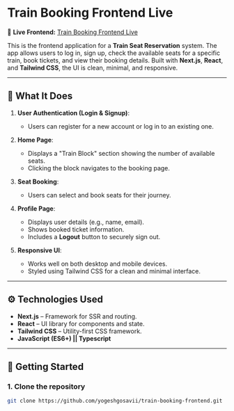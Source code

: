 # Train Booking Frontend Live
🎯 **Live Frontend:** [Train Booking Frontend Live](https://train-booking-frontend-mu.vercel.app/)


This is the frontend application for a **Train Seat Reservation** system. The app allows users to log in, sign up, check the available seats for a specific train, book tickets, and view their booking details. Built with **Next.js**, **React**, and **Tailwind CSS**, the UI is clean, minimal, and responsive.

---

## 🧭 What It Does

1. **User Authentication (Login & Signup)**:
   - Users can register for a new account or log in to an existing one.

2. **Home Page**:
   - Displays a "Train Block" section showing the number of available seats.
   - Clicking the block navigates to the booking page.

3. **Seat Booking**:
   - Users can select and book seats for their journey.

4. **Profile Page**:
   - Displays user details (e.g., name, email).
   - Shows booked ticket information.
   - Includes a **Logout** button to securely sign out.

5. **Responsive UI**:
   - Works well on both desktop and mobile devices.
   - Styled using Tailwind CSS for a clean and minimal interface.

---

## ⚙️ Technologies Used

- **Next.js** – Framework for SSR and routing.
- **React** – UI library for components and state.
- **Tailwind CSS** – Utility-first CSS framework.
- **JavaScript (ES6+) || Typescript**

---

## 🚀 Getting Started

### 1. Clone the repository

```bash
git clone https://github.com/yogeshgosavii/train-booking-frontend.git
